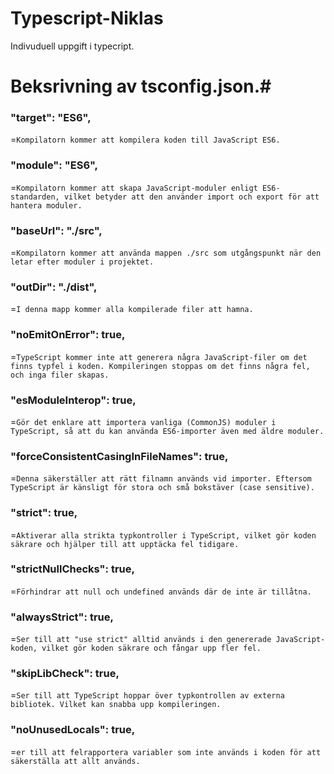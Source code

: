 # Typescript-Niklas
Indivuduell uppgift i typecript.

# Beksrivning av tsconfig.json.#

### "target": "ES6", 
=```` Kompilatorn kommer att kompilera koden till JavaScript ES6. ````

### "module": "ES6",
=````Kompilatorn kommer att skapa JavaScript-moduler enligt ES6-standarden, vilket betyder att den använder import och export för att hantera moduler.````

### "baseUrl": "./src",
=````Kompilatorn kommer att använda mappen ./src som utgångspunkt när den letar efter moduler i projektet.````

### "outDir": "./dist",
=````I denna mapp kommer alla kompilerade filer att hamna.````

### "noEmitOnError": true,
=````TypeScript kommer inte att generera några JavaScript-filer om det finns typfel i koden. Kompileringen stoppas om det finns några fel, och inga filer skapas.````

### "esModuleInterop": true,
=````Gör det enklare att importera vanliga (CommonJS) moduler i TypeScript, så att du kan använda ES6-importer även med äldre moduler.````

### "forceConsistentCasingInFileNames": true,
=````Denna säkerställer att rätt filnamn används vid importer. Eftersom TypeScript är känsligt för stora och små bokstäver (case sensitive).````

### "strict": true,
=````Aktiverar alla strikta typkontroller i TypeScript, vilket gör koden säkrare och hjälper till att upptäcka fel tidigare.````

### "strictNullChecks": true,
=````Förhindrar att null och undefined används där de inte är tillåtna.````

### "alwaysStrict": true,
=````Ser till att "use strict" alltid används i den genererade JavaScript-koden, vilket gör koden säkrare och fångar upp fler fel.````

### "skipLibCheck": true,
=````Ser till att TypeScript hoppar över typkontrollen av externa bibliotek. Vilket kan snabba upp kompileringen.````

### "noUnusedLocals": true,
=````er till att felrapportera variabler som inte används i koden för att säkerställa att allt används.````
